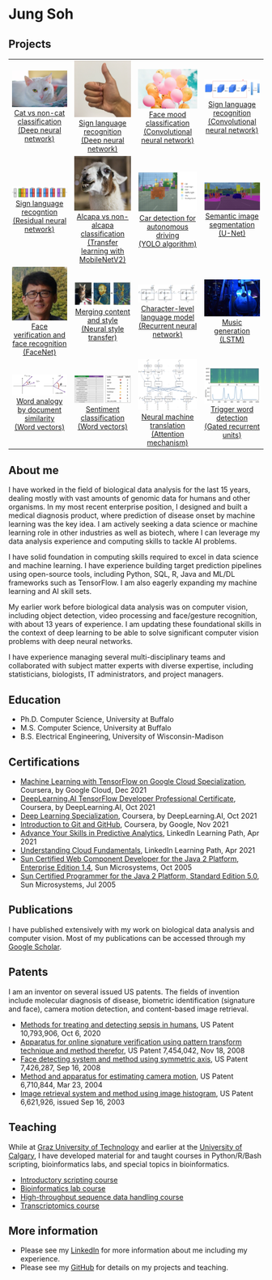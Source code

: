 # Jung Soh

## Projects
<table>
  <tr align='center'>
    <td>
      <a href='https://jungsoh.github.io/dnn-cat-vs-noncat-classification'>
        <img src='images/white_cat.jpg' width=160><br>Cat vs non-cat classification<br>(Deep neural network)</a>
    </td>
    <td>
      <a href='https://jungsoh.github.io/dnn-sign-language-recognition'>
        <img src='images/thumbs_up.jpg' width=120><br>Sign language recognition<br>(Deep neural network)</a>
    </td>
    <td>
      <a href='https://jungsoh.github.io/cnn-face-mood-classification'>
        <img src='images/happy_sad_balloons.jpg' width=160><br>Face mood classification<br>(Convolutional neural network)</a>
    </td>
    <td>
      <a href='https://jungsoh.github.io/cnn-sign-language-recognition'>
      <img src='images/cnn_sign_lang.png' width=200><br>Sign language recognition<br>(Convolutional neural network)</a>
    </td>
  </tr>
  <tr align='center'>
    <td>
      <a href='https://jungsoh.github.io/resnet-sign-language-recognition'>
        <img src='images/resnet_kiank.png' width=200><br>Sign language recogntion<br>(Residual neural network)</a>
    </td>
    <td>
      <a href='https://jungsoh.github.io/tl-mobilenetv2-alpaca-vs-nonalpaca-classification'>
        <img src='images/alpaca.png' width=120><br>Alcapa vs non-alcapa classification<br>(Transfer learning with MobileNetV2)</a>
    </td>
    <td>
       <a href='https://jungsoh.github.io/yolo-car-detection-for-autonomous-driving'>
        <img src='images/proba_map.png' width=200><br>Car detection for autonomous driving<br>(YOLO algorithm)</a>
    </td>
    <td>
       <a href='https://jungsoh.github.io/unet-semantic-image-segmentation'>
        <img src='images/carseg.png' width=200><br>Semantic image segmentation<br>(U-Net)</a>
    </td>
  </tr>
  <tr align='center'>
    <td>
       <a href='https://jungsoh.github.io/facenet-face-verification-and-face-recognition'>
        <img src='images/jung.jpg' width=120><br>Face verification and face recognition<br>(FaceNet)</a>
    </td>
    <td>
       <a href='https://jungsoh.github.io/nst-merging-content-and-style'>
         <img src='images/content_plus_style.png' width=180><br>Merging content and style<br>(Neural style transfer)</a>
    </td>
    <td>
       <a href='https://jungsoh.github.io/rnn-character-level-language-model'>
         <img src='images/rnn.png' width=200><br>Character-level language model<br>(Recurrent neural network)</a>
    </td>
    <td>
       <a href='https://jungsoh.github.io/lstm-music-generation'>
         <img src='images/jazz.jpg' width=160><br>Music generation<br>(LSTM)</a>
    </td>
  </tr>
  <tr align='center'>
    <td>
       <a href='https://jungsoh.github.io/wordvecs-word-analogy-by-document-similarity'>
        <img src='images/cosim_crop.png' width=200><br>Word analogy by document similarity<br>(Word vectors)</a>
    </td>
    <td>
       <a href='https://jungsoh.github.io/wordvecs-sentiment-classification'>
        <img src='images/dataset_kiank.png' width=180><br>Sentiment classification<br>(Word vectors)</a>
    </td>
    <td>
       <a href='https://jungsoh.github.io/attnmech-neural-machine-translation'>
        <img src='images/attn_model.png' width=160><br>Neural machine translation<br>(Attention mechanism)</a>
    </td>
    <td>
       <a href='https://jungsoh.github.io/gru-trigger-word-detection'>
        <img src='images/spectogram_prob.png' width=180><br>Trigger word detection<br>(Gated recurrent units)</a>
    </td>
  </tr>
</table>

## About me
I have worked in the field of biological data analysis for the last 15 years, dealing mostly with vast amounts of genomic data for humans and other organisms. In my most recent enterprise position, I designed and built a medical diagnosis product, where prediction of disease onset by machine learning was the key idea. I am actively seeking a data science or machine learning role in other industries as well as biotech, where I can leverage my data analysis experience and computing skills to tackle AI problems.

I have solid foundation in computing skills required to excel in data science and machine learning. I have experience building target prediction pipelines using open-source tools, including Python, SQL, R, Java and ML/DL frameworks such as TensorFlow. I am also eagerly expanding my machine learning and AI skill sets.

My earlier work before biological data analysis was on computer vision, including object detection, video processing and face/gesture recognition, with about 13 years of experience. I am updating these foundational skills in the context of deep learning to be able to solve significant computer vision problems with deep neural networks.

I have experience managing several multi-disciplinary teams and collaborated with subject matter experts with diverse expertise, including statisticians, biologists, IT administrators, and project managers.

## Education
- Ph.D. Computer Science, University at Buffalo
- M.S. Computer Science, University at Buffalo
- B.S. Electrical Engineering, University of Wisconsin-Madison

## Certifications
- [Machine Learning with TensorFlow on Google Cloud Specialization](https://www.coursera.org/account/accomplishments/specialization/certificate/GV5XVN7LY8FQ), Coursera, by Google Cloud, Dec 2021
- [DeepLearning.AI TensorFlow Developer Professional Certificate](https://www.coursera.org/account/accomplishments/specialization/certificate/4Y69NCMCBNW3), Coursera, by DeepLearning.AI, Oct 2021
- [Deep Learning Specialization](https://www.coursera.org/account/accomplishments/specialization/certificate/AVQ6HFNUEJJ8), Coursera, by DeepLearning.AI, Oct 2021
- [Introduction to Git and GitHub](https://www.coursera.org/account/accomplishments/certificate/45VRDQRQJ8WD), Coursera, by Google, Nov 2021
- [Advance Your Skills in Predictive Analytics](certs/predictive_analytics.pdf), LinkedIn Learning Path, Apr 2021
- [Understanding Cloud Fundamentals](certs/cloud_fundamentals.pdf), LinkedIn Learning Path, Apr 2021
- [Sun Certified Web Component Developer for the Java 2 Platform, Enterprise Edition 1.4](certs/scwcd14.pdf), Sun Microsystems, Oct 2005
- [Sun Certified Programmer for the Java 2 Platform, Standard Edition 5.0](certs/scjp50.pdf), Sun Microsystems, Jul 2005

## Publications
I have published extensively with my work on biological data analysis and computer vision. Most of my publications can be accessed through my [Google Scholar](https://scholar.google.ca/citations?user=52h5BqQAAAAJ&hl=en).

## Patents
I am an inventor on several issued US patents. The fields of invention include molecular diagnosis of disease, biometric identification (signature and face), camera motion detection, and content-based image retrieval.

- [Methods for treating and detecting sepsis in humans](https://patft.uspto.gov/netacgi/nph-Parser?Sect1=PTO1&Sect2=HITOFF&d=PALL&p=1&u=%2Fnetahtml%2FPTO%2Fsrchnum.htm&r=1&f=G&l=50&s1=10793906.PN.&OS=PN/10793906&RS=PN/10793906), US Patent 10,793,906, Oct 6, 2020
- [Apparatus for online signature verification using pattern transform technique and method therefor](https://patft.uspto.gov/netacgi/nph-Parser?Sect1=PTO1&Sect2=HITOFF&d=PALL&p=1&u=%2Fnetahtml%2FPTO%2Fsrchnum.htm&r=1&f=G&l=50&s1=7454042.PN.&OS=PN/7454042&RS=PN/7454042), US Patent 7,454,042, Nov 18, 2008
- [Face detecting system and method using symmetric axis](https://patft.uspto.gov/netacgi/nph-Parser?Sect1=PTO1&Sect2=HITOFF&d=PALL&p=1&u=%2Fnetahtml%2FPTO%2Fsrchnum.htm&r=1&f=G&l=50&s1=7426287.PN.&OS=PN/7426287&RS=PN/7426287), US Patent 7,426,287, Sep 16, 2008
- [Method and apparatus for estimating camera motion](https://patft.uspto.gov/netacgi/nph-Parser?Sect1=PTO1&Sect2=HITOFF&d=PALL&p=1&u=%2Fnetahtml%2FPTO%2Fsrchnum.htm&r=1&f=G&l=50&s1=6710844.PN.&OS=PN/6710844&RS=PN/6710844), US Patent 6,710,844, Mar 23, 2004
- [Image retrieval system and method using image histogram](https://patft.uspto.gov/netacgi/nph-Parser?Sect1=PTO1&Sect2=HITOFF&d=PALL&p=1&u=%2Fnetahtml%2FPTO%2Fsrchnum.htm&r=1&f=G&l=50&s1=6621926.PN.&OS=PN/6621926&RS=PN/6621926), US Patent 6,621,926, issued Sep 16, 2003

## Teaching
While at [Graz University of Technology](https://tugraz.at/en/home) and earlier at the [University of Calgary](https://ucalgary.ca), I have developed material for and taught courses in Python/R/Bash scripting, bioinformatics labs, and special topics in bioinformatics.

- [Introductory scripting course](https://jungsoh.github.io/intro-scripting-course)
- [Bioinformatics lab course](https://jungsoh.github.io/bioinformatics-lab-course)
- [High-throughput sequence data handling course](https://jungsoh.github.io/high-throughput-sequence-data-handling-course)
- [Transcriptomics course](https://jungsoh.github.io/transcriptomics-course)

## More information
- Please see my [LinkedIn](https://www.linkedin.com/in/jungsoh/) for more information about me including my experience.
- Please see my [GitHub](https://github.com/jungsoh) for details on my projects and teaching.
